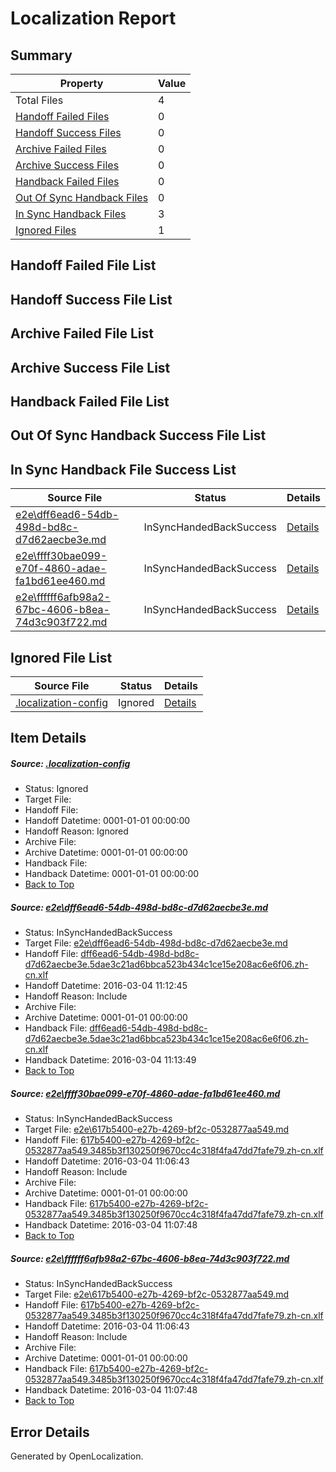 # <a name='report-top'></a> Localization Report

## Summary
 Property | Value 
 -------- | ----- 
 Total Files | 4
[ Handoff Failed Files ](#handoff-failed-list)| 0
[ Handoff Success Files ](#handoff-success-list)| 0
[ Archive Failed Files ](#archive-failed-list)| 0
[ Archive Success Files ](#archive-success-list)| 0
[ Handback Failed Files ](#handback-failed-list)| 0
[ Out Of Sync Handback Files ](#outofsync-handback-success-list)| 0
[ In Sync Handback Files ](#insync-handback-success-list)| 3
[ Ignored Files ](#ignored-list)| 1

## <a name='handoff-failed-list'></a> Handoff Failed File List

## <a name='handoff-success-list'></a> Handoff Success File List

## <a name='archive-failed-list'></a> Archive Failed File List

## <a name='archive-success-list'></a> Archive Success File List

## <a name='handback-failed-list'></a> Handback Failed File List

## <a name='outofsync-handback-success-list'></a> Out Of Sync Handback Success File List

## <a name='insync-handback-success-list'></a> In Sync Handback File Success List
 Source File | Status | Details 
 ----------- | ------ | ------- 
 [e2e\dff6ead6-54db-498d-bd8c-d7d62aecbe3e.md](https://github.com/OpenLocalizationTest/oltest/blob/479aadb4feabdf9c27fceae89a42646cc26543e3/e2e/dff6ead6-54db-498d-bd8c-d7d62aecbe3e.md) | InSyncHandedBackSuccess | [Details](#e508d7ffdca862b3f41d5d28544cd7fc28795fb91)
 [e2e\ffff30bae099-e70f-4860-adae-fa1bd61ee460.md](https://github.com/OpenLocalizationTest/oltest/blob/479aadb4feabdf9c27fceae89a42646cc26543e3/e2e/ffff30bae099-e70f-4860-adae-fa1bd61ee460.md) | InSyncHandedBackSuccess | [Details](#a80fa9a009198babef9ac73f91d2922e91e9ece12)
 [e2e\ffffff6afb98a2-67bc-4606-b8ea-74d3c903f722.md](https://github.com/OpenLocalizationTest/oltest/blob/479aadb4feabdf9c27fceae89a42646cc26543e3/e2e/ffffff6afb98a2-67bc-4606-b8ea-74d3c903f722.md) | InSyncHandedBackSuccess | [Details](#a80fa9a009198babef9ac73f91d2922e91e9ece13)

## <a name='ignored-list'></a> Ignored File List
 Source File | Status | Details 
 ----------- | ------ | ------- 
 [.localization-config](https://github.com/OpenLocalizationTest/oltest/blob/479aadb4feabdf9c27fceae89a42646cc26543e3/.localization-config) | Ignored | [Details](#66aca4b1c2f43b14ec41e0e427345df94af1d5e10)

## Item Details
##### <a name='66aca4b1c2f43b14ec41e0e427345df94af1d5e10'></a> Source: [.localization-config](https://github.com/OpenLocalizationTest/oltest/blob/479aadb4feabdf9c27fceae89a42646cc26543e3/.localization-config)
* Status: Ignored
* Target File: 
* Handoff File: 
* Handoff Datetime: 0001-01-01 00:00:00
* Handoff Reason: Ignored
* Archive File: 
* Archive Datetime: 0001-01-01 00:00:00
* Handback File: 
* Handback Datetime: 0001-01-01 00:00:00
* [Back to Top](#report-top)

##### <a name='e508d7ffdca862b3f41d5d28544cd7fc28795fb91'></a> Source: [e2e\dff6ead6-54db-498d-bd8c-d7d62aecbe3e.md](https://github.com/OpenLocalizationTest/oltest/blob/479aadb4feabdf9c27fceae89a42646cc26543e3/e2e/dff6ead6-54db-498d-bd8c-d7d62aecbe3e.md)
* Status: InSyncHandedBackSuccess
* Target File: [e2e\dff6ead6-54db-498d-bd8c-d7d62aecbe3e.md](https://github.com/OpenLocalizationTestOrg/oltest.zh-cn/blob/45964e425ab75eb7f77180d10750660a4edc759c/e2e/dff6ead6-54db-498d-bd8c-d7d62aecbe3e.md)
* Handoff File: [dff6ead6-54db-498d-bd8c-d7d62aecbe3e.5dae3c21ad6bbca523b434c1ce15e208ac6e6f06.zh-cn.xlf](https://github.com/OpenLocalizationTestOrg/olhandoff/blob/f0d377a1e372c1fc5936d16a56ba4c86a418a43a/ol-handoff/OpenLocalizationTestOrg/oltest.zh-cn/qimu/ht/dff6ead6-54db-498d-bd8c-d7d62aecbe3e.5dae3c21ad6bbca523b434c1ce15e208ac6e6f06.zh-cn.xlf)
* Handoff Datetime: 2016-03-04 11:12:45
* Handoff Reason: Include
* Archive File: 
* Archive Datetime: 0001-01-01 00:00:00
* Handback File: [dff6ead6-54db-498d-bd8c-d7d62aecbe3e.5dae3c21ad6bbca523b434c1ce15e208ac6e6f06.zh-cn.xlf](https://github.com/OpenLocalizationTestOrg/olhandback/blob/53dc00c225474813bf73873c0811494c41b007a1/ol-handback/OpenLocalizationTestOrg/oltest.zh-cn/qimu/ht/dff6ead6-54db-498d-bd8c-d7d62aecbe3e.5dae3c21ad6bbca523b434c1ce15e208ac6e6f06.zh-cn.xlf)
* Handback Datetime: 2016-03-04 11:13:49
* [Back to Top](#report-top)

##### <a name='a80fa9a009198babef9ac73f91d2922e91e9ece12'></a> Source: [e2e\ffff30bae099-e70f-4860-adae-fa1bd61ee460.md](https://github.com/OpenLocalizationTest/oltest/blob/479aadb4feabdf9c27fceae89a42646cc26543e3/e2e/ffff30bae099-e70f-4860-adae-fa1bd61ee460.md)
* Status: InSyncHandedBackSuccess
* Target File: [e2e\617b5400-e27b-4269-bf2c-0532877aa549.md](https://github.com/OpenLocalizationTestOrg/oltest.zh-cn/blob/2c9dc0aedb4ae2cb819cb3f53a0da02504e062af/e2e/617b5400-e27b-4269-bf2c-0532877aa549.md)
* Handoff File: [617b5400-e27b-4269-bf2c-0532877aa549.3485b3f130250f9670cc4c318f4fa47dd7fafe79.zh-cn.xlf](https://github.com/OpenLocalizationTestOrg/olhandoff/blob/9c7a0a56d8701bf3c3e42688547dfabd78dfbdef/ol-handoff/OpenLocalizationTestOrg/oltest.zh-cn/qimu/ht/617b5400-e27b-4269-bf2c-0532877aa549.3485b3f130250f9670cc4c318f4fa47dd7fafe79.zh-cn.xlf)
* Handoff Datetime: 2016-03-04 11:06:43
* Handoff Reason: Include
* Archive File: 
* Archive Datetime: 0001-01-01 00:00:00
* Handback File: [617b5400-e27b-4269-bf2c-0532877aa549.3485b3f130250f9670cc4c318f4fa47dd7fafe79.zh-cn.xlf](https://github.com/OpenLocalizationTestOrg/olhandback/blob/d3ddeaf7e63d23e6ef88d6c0352ae2bc52db55d3/ol-handback/OpenLocalizationTestOrg/oltest.zh-cn/qimu/ht/617b5400-e27b-4269-bf2c-0532877aa549.3485b3f130250f9670cc4c318f4fa47dd7fafe79.zh-cn.xlf)
* Handback Datetime: 2016-03-04 11:07:48
* [Back to Top](#report-top)

##### <a name='a80fa9a009198babef9ac73f91d2922e91e9ece13'></a> Source: [e2e\ffffff6afb98a2-67bc-4606-b8ea-74d3c903f722.md](https://github.com/OpenLocalizationTest/oltest/blob/479aadb4feabdf9c27fceae89a42646cc26543e3/e2e/ffffff6afb98a2-67bc-4606-b8ea-74d3c903f722.md)
* Status: InSyncHandedBackSuccess
* Target File: [e2e\617b5400-e27b-4269-bf2c-0532877aa549.md](https://github.com/OpenLocalizationTestOrg/oltest.zh-cn/blob/2c9dc0aedb4ae2cb819cb3f53a0da02504e062af/e2e/617b5400-e27b-4269-bf2c-0532877aa549.md)
* Handoff File: [617b5400-e27b-4269-bf2c-0532877aa549.3485b3f130250f9670cc4c318f4fa47dd7fafe79.zh-cn.xlf](https://github.com/OpenLocalizationTestOrg/olhandoff/blob/9c7a0a56d8701bf3c3e42688547dfabd78dfbdef/ol-handoff/OpenLocalizationTestOrg/oltest.zh-cn/qimu/ht/617b5400-e27b-4269-bf2c-0532877aa549.3485b3f130250f9670cc4c318f4fa47dd7fafe79.zh-cn.xlf)
* Handoff Datetime: 2016-03-04 11:06:43
* Handoff Reason: Include
* Archive File: 
* Archive Datetime: 0001-01-01 00:00:00
* Handback File: [617b5400-e27b-4269-bf2c-0532877aa549.3485b3f130250f9670cc4c318f4fa47dd7fafe79.zh-cn.xlf](https://github.com/OpenLocalizationTestOrg/olhandback/blob/d3ddeaf7e63d23e6ef88d6c0352ae2bc52db55d3/ol-handback/OpenLocalizationTestOrg/oltest.zh-cn/qimu/ht/617b5400-e27b-4269-bf2c-0532877aa549.3485b3f130250f9670cc4c318f4fa47dd7fafe79.zh-cn.xlf)
* Handback Datetime: 2016-03-04 11:07:48
* [Back to Top](#report-top)


## Error Details

Generated by OpenLocalization.
